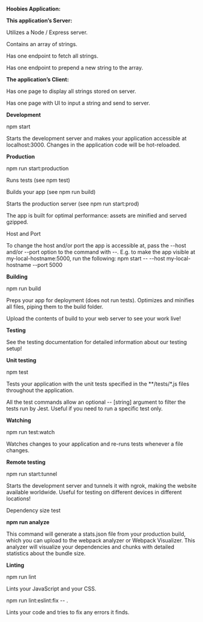 **Hoobies Application:**

**This application’s Server:**
                                                                        
Utilizes a Node / Express server.

Contains an array of strings.

Has one endpoint to fetch all strings.

Has one endpoint to prepend a new string to the array.


**The application’s Client:**

Has one page to display all strings stored on server.

Has one page with UI to input a string and send to server.


**Development**

npm start

Starts the development server and makes your application accessible at localhost:3000. Changes in the application code will be hot-reloaded.


**Production**

npm run start:production

Runs tests (see npm test)

Builds your app (see npm run build)

Starts the production server (see npm run start:prod)

The app is built for optimal performance: assets are minified and served gzipped.



Host and Port

To change the host and/or port the app is accessible at, pass the --host and/or --port option to the command with --. E.g. to make the app visible at my-local-hostname:5000, run the following: npm start -- --host my-local-hostname --port 5000


**Building**

npm run build

Preps your app for deployment (does not run tests). Optimizes and minifies all files, piping them to the build folder.


Upload the contents of build to your web server to see your work live!


**Testing**

See the testing documentation for detailed information about our testing setup!


**Unit testing**

npm test

Tests your application with the unit tests specified in the **/tests/*.js files throughout the application.

All the test commands allow an optional -- [string] argument to filter the tests run by Jest. Useful if you need to run a specific test only.


**Watching**

npm run test:watch

Watches changes to your application and re-runs tests whenever a file changes.


**Remote testing**

npm run start:tunnel

Starts the development server and tunnels it with ngrok, making the website available worldwide. Useful for testing on different devices in different locations!


Dependency size test

**npm run analyze**

This command will generate a stats.json file from your production build, which you can upload to the webpack analyzer or Webpack Visualizer. This analyzer will visualize your dependencies and chunks with detailed statistics about the bundle size.


**Linting**

npm run lint

Lints your JavaScript and your CSS.


npm run lint:eslint:fix -- .

Lints your code and tries to fix any errors it finds.
